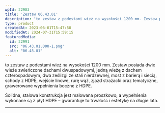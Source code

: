 ```yaml
---
wpId: 22983
title: 'Zestaw 06.43.01'
description: 'to zestaw z podestami wież na wysokości 1200 mm. Zestaw posiada dwie wieże zwieńczone dachami dwuspadowymi, jedną wieżę z dachem czterospadowym, dwa ześlizgi ze stali nierdzewnej, most z barierą i siecią, schody z HDPE, wejście linowe, rurę wąż, zjazd strażacki oraz tematyczne, grawerowane wypełnienia boczne z HDPE. Solidna, stalowa konstrukcja jest malowana proszkowo, a wypełnienia ...'
type: product
createdAt: 2023-06-01T15:47:50
modifiedAt: 2024-07-31T15:59:15
featuredMedia:
  id: 22991
  src: "06.43.01.000-1.png"
  alt: "06.43.01"
---
```



to zestaw z podestami wież na wysokości 1200 mm. Zestaw posiada dwie wieże zwieńczone dachami dwuspadowymi, jedną wieżę z dachem czterospadowym, dwa ześlizgi ze stali nierdzewnej, most z barierą i siecią, schody z HDPE, wejście linowe, rurę wąż, zjazd strażacki oraz tematyczne, grawerowane wypełnienia boczne z HDPE.

Solidna, stalowa konstrukcja jest malowana proszkowo, a wypełnienia wykonane są z płyt HDPE – gwarantuje to trwałość i estetykę na długie lata.

* * *
